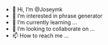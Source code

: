 - 👋 Hi, I’m @Joseymk
- 👀 I’m interested in phrase generator 
- 🌱 I’m currently learning ...
- 💞️ I’m looking to collaborate on ...
- 📫 How to reach me ...

<!---
Joseymk/Joseymk is a ✨ special ✨ repository because its `README.md` (this file) appears on your GitHub profile.
You can click the Preview link to take a look at your changes.
--->
